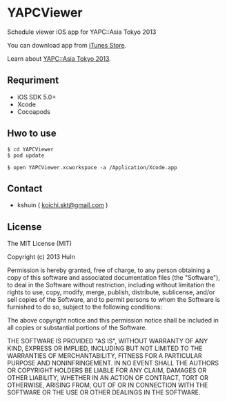 # YAPCViewer 

Schedule viewer iOS app for YAPC::Asia Tokyo 2013

You can download app from [iTunes Store](https://itunes.apple.com/jp/app/yapc-asia-tokyo-2013-sukejurubyua/id699476829?mt=8&uo=4).

Learn about [YAPC::Asia Tokyo 2013](http://yapcasia.org/).

## Requriment

- iOS SDK 5.0+
- Xcode
- Cocoapods

## Hwo to use

```
$ cd YAPCViewer
$ pod update

$ open YAPCViewer.xcworkspace -a /Application/Xcode.app
```

## Contact

- kshuin ( koichi.skt@gmail.com ) 

## License

The MIT License (MIT)

Copyright (c) 2013 HuIn

Permission is hereby granted, free of charge, to any person obtaining a copy of
this software and associated documentation files (the "Software"), to deal in
the Software without restriction, including without limitation the rights to
use, copy, modify, merge, publish, distribute, sublicense, and/or sell copies of
the Software, and to permit persons to whom the Software is furnished to do so,
subject to the following conditions:

The above copyright notice and this permission notice shall be included in all
copies or substantial portions of the Software.

THE SOFTWARE IS PROVIDED "AS IS", WITHOUT WARRANTY OF ANY KIND, EXPRESS OR
IMPLIED, INCLUDING BUT NOT LIMITED TO THE WARRANTIES OF MERCHANTABILITY, FITNESS
FOR A PARTICULAR PURPOSE AND NONINFRINGEMENT. IN NO EVENT SHALL THE AUTHORS OR
COPYRIGHT HOLDERS BE LIABLE FOR ANY CLAIM, DAMAGES OR OTHER LIABILITY, WHETHER
IN AN ACTION OF CONTRACT, TORT OR OTHERWISE, ARISING FROM, OUT OF OR IN
CONNECTION WITH THE SOFTWARE OR THE USE OR OTHER DEALINGS IN THE SOFTWARE.

